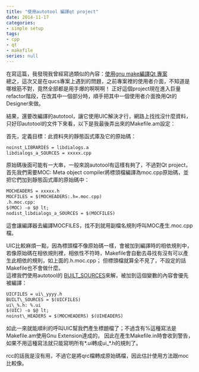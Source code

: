 ```yaml
---
title: "使用autotool 編譯qt project"
date: 2014-11-17
categories:
- simple setup
tags:
- cpp
- qt
- makefile
series: null
---
```


在寫這篇，我發現我曾經寫過類似的內容：[使用gnu make編譯Qt 專案](http://yodalee.blogspot.tw/2013/08/gnu-makeqt.html)  
總之，這次又是在qucs專案上遇到的問題，之前專案裡的使用者介面，不知道是哪根筋不對，竟然全部都是用手爆的啊啊啊！
正好這個project現在進入巨量refactor階段，在改其中一個部分時，順手把其中一個使用者介面換用Qt的Designer來做。  

結果，還要改編譯的autotool，讓它使用UIC解決才行，網路上找找沒什麼資料，只好印autotool的文件下來看，以下是我最後弄出來的Makefile.am設定：  
<!--more-->

首先，定義目標：此資料夾的靜態函式庫及它的原始碼：  
```txt
noinst_LIBRARIES = libdialogs.a  
libdialogs_a_SOURCES = xxxxx.cpp  
```

原始碼後面可能有一大串，一般來說autotool有這樣有夠了，不過對Qt project，
首先我們需要MOC: Meta object compiler將標頭檔編譯為moc.cpp原始碼，並把它們加到靜態函式庫的原始碼中：  
```txt
MOCHEADERS = xxxxx.h 
MOCFILES = $(MOCHEADERS:.h=.moc.cpp)  
.h.moc.cpp:   
$(MOC) -o $@ lt;   
nodist_libdialogs_a_SOURCES = $(MOCFILES)   
```
這會讓編譯器去編譯MOCFILES，找不到就用副檔名規則呼叫MOC產生.moc.cpp檔。  

UIC比較麻煩一點，因為標頭檔不像原始碼一樣，會被加到編譯時的相依規則中，
若像原始碼在相依規則裡，相依性不符時，Makefile會自動去尋找有沒有可以產生此相依的規則，如上面的.h.moc.cpp；
但標頭檔就算全不見了，不設定的話Makefile也不會做什麼。  
這裡我們使用autotool的 [BUILT_SOURCES](http://www.gnu.org/savannah-checkouts/gnu/automake/manual/html_node/Sources.html)來解，被加到這個變數的內容會優先被編譯：  

```txt
UICFILES = ui\_yyyy.h  
BUILT\_SOURCES = $(UICFILES)  
ui\_%.h: %.ui   
$(UIC) -o $@ lt;   
noinst\_HEADERS = $(MOCHEADERS) $(UIHEADERS)  
```
如此一來就能順利的呼叫UIC幫我們產生標題檔了；不過含有%這種寫法是Makefile.am使用Gnu Extension達成的，
因此在產生Makefile.in時會收到警告，如果不用這種寫法就只能寫明所有*.ui轉成ui\_*.h的規則了。  

rcc的話我是沒有用，不過它是將qrc檔轉成原始碼檔，因此估計使用方法跟moc比較像。  